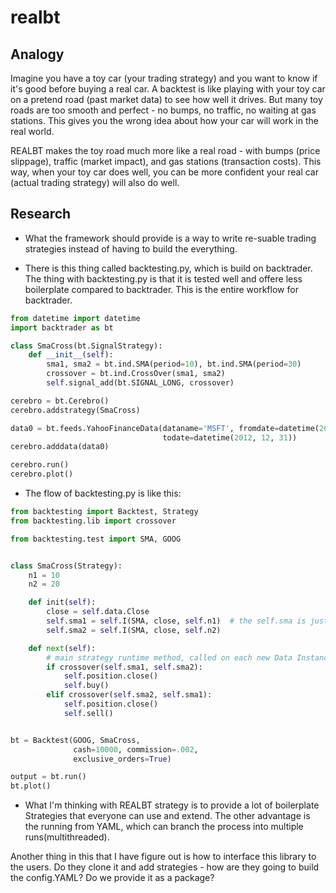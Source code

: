 # realbt

## Analogy
Imagine you have a toy car (your trading strategy) and you want to know if it's good before buying a real car. A backtest is like playing with your toy car on a pretend road (past market data) to see how well it drives.
But many toy roads are too smooth and perfect - no bumps, no traffic, no waiting at gas stations. This gives you the wrong idea about how your car will work in the real world.

REALBT makes the toy road much more like a real road - with bumps (price slippage), traffic (market impact), and gas stations (transaction costs). This way, when your toy car does well, you can be more confident your real car (actual trading strategy) will also do well.

## Research
- What the framework should provide is a way to write re-suable trading strategies instead of having to build the everything.

- There is this thing called backtesting.py, which is build on backtrader. The thing with backtesting.py is that it is tested well and offere less boilerplate compared to backtrader. This is the entire workflow for backtrader.

```python
from datetime import datetime
import backtrader as bt

class SmaCross(bt.SignalStrategy):
    def __init__(self):
        sma1, sma2 = bt.ind.SMA(period=10), bt.ind.SMA(period=30)
        crossover = bt.ind.CrossOver(sma1, sma2)
        self.signal_add(bt.SIGNAL_LONG, crossover)

cerebro = bt.Cerebro()
cerebro.addstrategy(SmaCross)

data0 = bt.feeds.YahooFinanceData(dataname='MSFT', fromdate=datetime(2011, 1, 1),
                                  todate=datetime(2012, 12, 31))
cerebro.adddata(data0)

cerebro.run()
cerebro.plot()
```

- The flow of backtesting.py is like this:

```python
from backtesting import Backtest, Strategy
from backtesting.lib import crossover

from backtesting.test import SMA, GOOG


class SmaCross(Strategy):
    n1 = 10
    n2 = 20

    def init(self):
        close = self.data.Close
        self.sma1 = self.I(SMA, close, self.n1)  # the self.sma is just an indicator(an array of values), which is revealed in the next() function. This is init for 
        self.sma2 = self.I(SMA, close, self.n2)

    def next(self):
        # main strategy runtime method, called on each new Data Instance.
        if crossover(self.sma1, self.sma2):
            self.position.close()
            self.buy()
        elif crossover(self.sma2, self.sma1):
            self.position.close()
            self.sell()


bt = Backtest(GOOG, SmaCross,
              cash=10000, commission=.002,
              exclusive_orders=True)

output = bt.run()
bt.plot()
```

- What I'm thinking with REALBT strategy is to provide a lot of boilerplate Strategies that everyone can use and extend. The other advantage is the running from YAML, which can branch the process into multiple runs(multithreaded).

Another thing in this that I have figure out is how to interface this library to the users. Do they clone it and add strategies - how are they going to build the config.YAML? Do we provide it as a package?

